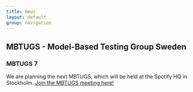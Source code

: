 ```yaml
---
title: News
layout: default
group: navigation
---
```


## MBTUGS - Model-Based Testing Group Sweden

### MBTUGS 7
We are planning the next MBTUGS, which will be held at the Spotify HQ in Stockholm.
[Join the MBTUGS meeting here!](http://www.meetup.com/Model-Based-Testing-Group-Sweden/events/219039765/)
